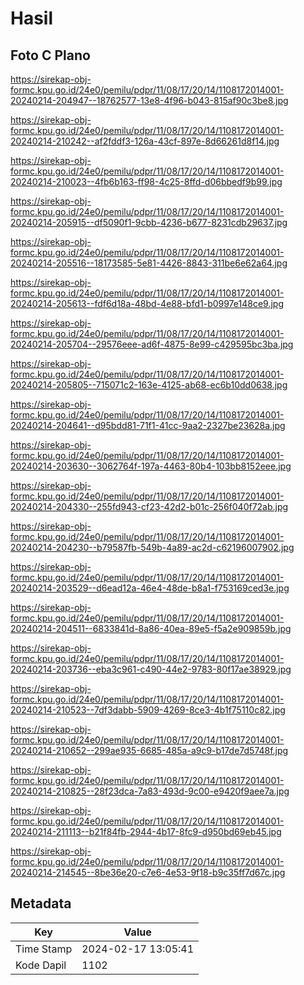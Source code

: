 # Hasil

## Foto C Plano

https://sirekap-obj-formc.kpu.go.id/24e0/pemilu/pdpr/11/08/17/20/14/1108172014001-20240214-204947--18762577-13e8-4f96-b043-815af90c3be8.jpg

https://sirekap-obj-formc.kpu.go.id/24e0/pemilu/pdpr/11/08/17/20/14/1108172014001-20240214-210242--af2fddf3-126a-43cf-897e-8d66261d8f14.jpg

https://sirekap-obj-formc.kpu.go.id/24e0/pemilu/pdpr/11/08/17/20/14/1108172014001-20240214-210023--4fb6b163-ff98-4c25-8ffd-d06bbedf9b99.jpg

https://sirekap-obj-formc.kpu.go.id/24e0/pemilu/pdpr/11/08/17/20/14/1108172014001-20240214-205915--df5090f1-9cbb-4236-b677-8231cdb29637.jpg

https://sirekap-obj-formc.kpu.go.id/24e0/pemilu/pdpr/11/08/17/20/14/1108172014001-20240214-205516--18173585-5e81-4426-8843-311be6e62a64.jpg

https://sirekap-obj-formc.kpu.go.id/24e0/pemilu/pdpr/11/08/17/20/14/1108172014001-20240214-205613--fdf6d18a-48bd-4e88-bfd1-b0997e148ce9.jpg

https://sirekap-obj-formc.kpu.go.id/24e0/pemilu/pdpr/11/08/17/20/14/1108172014001-20240214-205704--29576eee-ad6f-4875-8e99-c429595bc3ba.jpg

https://sirekap-obj-formc.kpu.go.id/24e0/pemilu/pdpr/11/08/17/20/14/1108172014001-20240214-205805--715071c2-163e-4125-ab68-ec6b10dd0638.jpg

https://sirekap-obj-formc.kpu.go.id/24e0/pemilu/pdpr/11/08/17/20/14/1108172014001-20240214-204641--d95bdd81-71f1-41cc-9aa2-2327be23628a.jpg

https://sirekap-obj-formc.kpu.go.id/24e0/pemilu/pdpr/11/08/17/20/14/1108172014001-20240214-203630--3062764f-197a-4463-80b4-103bb8152eee.jpg

https://sirekap-obj-formc.kpu.go.id/24e0/pemilu/pdpr/11/08/17/20/14/1108172014001-20240214-204330--255fd943-cf23-42d2-b01c-256f040f72ab.jpg

https://sirekap-obj-formc.kpu.go.id/24e0/pemilu/pdpr/11/08/17/20/14/1108172014001-20240214-204230--b79587fb-549b-4a89-ac2d-c62196007902.jpg

https://sirekap-obj-formc.kpu.go.id/24e0/pemilu/pdpr/11/08/17/20/14/1108172014001-20240214-203529--d6ead12a-46e4-48de-b8a1-f753169ced3e.jpg

https://sirekap-obj-formc.kpu.go.id/24e0/pemilu/pdpr/11/08/17/20/14/1108172014001-20240214-204511--6833841d-8a86-40ea-89e5-f5a2e909859b.jpg

https://sirekap-obj-formc.kpu.go.id/24e0/pemilu/pdpr/11/08/17/20/14/1108172014001-20240214-203736--eba3c961-c490-44e2-9783-80f17ae38929.jpg

https://sirekap-obj-formc.kpu.go.id/24e0/pemilu/pdpr/11/08/17/20/14/1108172014001-20240214-210523--7df3dabb-5909-4269-8ce3-4b1f75110c82.jpg

https://sirekap-obj-formc.kpu.go.id/24e0/pemilu/pdpr/11/08/17/20/14/1108172014001-20240214-210652--299ae935-6685-485a-a9c9-b17de7d5748f.jpg

https://sirekap-obj-formc.kpu.go.id/24e0/pemilu/pdpr/11/08/17/20/14/1108172014001-20240214-210825--28f23dca-7a83-493d-9c00-e9420f9aee7a.jpg

https://sirekap-obj-formc.kpu.go.id/24e0/pemilu/pdpr/11/08/17/20/14/1108172014001-20240214-211113--b21f84fb-2944-4b17-8fc9-d950bd69eb45.jpg

https://sirekap-obj-formc.kpu.go.id/24e0/pemilu/pdpr/11/08/17/20/14/1108172014001-20240214-214545--8be36e20-c7e6-4e53-9f18-b9c35ff7d67c.jpg


## Metadata

| Key        | Value               |
| ---------- | ------------------- |
| Time Stamp | 2024-02-17 13:05:41 |
| Kode Dapil | 1102                |




